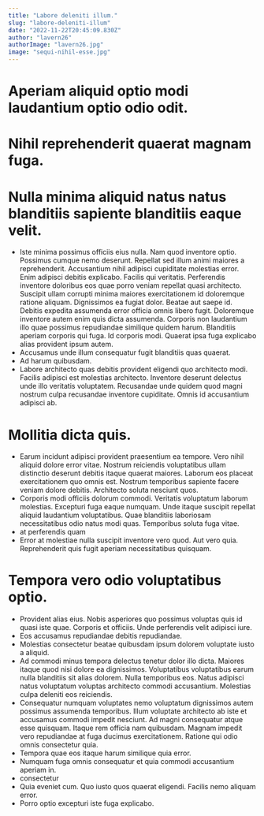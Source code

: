 ```yaml
---
title: "Labore deleniti illum."
slug: "labore-deleniti-illum"
date: "2022-11-22T20:45:09.830Z"
author: "lavern26"
authorImage: "lavern26.jpg"
image: "sequi-nihil-esse.jpg"
---
```

# Aperiam aliquid optio modi laudantium optio odio odit.
# Nihil reprehenderit quaerat magnam fuga.
# Nulla minima aliquid natus natus blanditiis sapiente blanditiis eaque velit.
- Iste minima possimus officiis eius nulla. Nam quod inventore optio. Possimus cumque nemo deserunt. Repellat sed illum animi maiores a reprehenderit. Accusantium nihil adipisci cupiditate molestias error.
Enim adipisci debitis explicabo. Facilis qui veritatis. Perferendis inventore doloribus eos quae porro veniam repellat quasi architecto. Suscipit ullam corrupti minima maiores exercitationem id doloremque ratione aliquam. Dignissimos ea fugiat dolor. Beatae aut saepe id.
Debitis expedita assumenda error officia omnis libero fugit. Doloremque inventore autem enim quis dicta assumenda. Corporis non laudantium illo quae possimus repudiandae similique quidem harum. Blanditiis aperiam corporis qui fuga. Id corporis modi. Quaerat ipsa fuga explicabo alias provident ipsum autem.
- Accusamus unde illum consequatur fugit blanditiis quas quaerat.
- Ad harum quibusdam.
- Labore architecto quas debitis provident eligendi quo architecto modi. Facilis adipisci est molestias architecto. Inventore deserunt delectus unde illo veritatis voluptatem. Recusandae unde quidem quod magni nostrum culpa recusandae inventore cupiditate. Omnis id accusantium adipisci ab.
# Mollitia dicta quis.
- Earum incidunt adipisci provident praesentium ea tempore. Vero nihil aliquid dolore error vitae. Nostrum reiciendis voluptatibus ullam distinctio deserunt debitis itaque quaerat maiores. Laborum eos placeat exercitationem quo omnis est. Nostrum temporibus sapiente facere veniam dolore debitis. Architecto soluta nesciunt quos.
- Corporis modi officiis dolorum commodi. Veritatis voluptatum laborum molestias. Excepturi fuga eaque numquam. Unde itaque suscipit repellat aliquid laudantium voluptatibus. Quae blanditiis laboriosam necessitatibus odio natus modi quas. Temporibus soluta fuga vitae.
- at perferendis quam
- Error at molestiae nulla suscipit inventore vero quod. Aut vero quia. Reprehenderit quis fugit aperiam necessitatibus quisquam.
# Tempora vero odio voluptatibus optio.
- Provident alias eius. Nobis asperiores quo possimus voluptas quis id quasi iste quae. Corporis et officiis. Unde perferendis velit adipisci iure.
- Eos accusamus repudiandae debitis repudiandae.
- Molestias consectetur beatae quibusdam ipsum dolorem voluptate iusto a aliquid.
- Ad commodi minus tempora delectus tenetur dolor illo dicta. Maiores itaque quod nisi dolore ea dignissimos. Voluptatibus voluptatibus earum nulla blanditiis sit alias dolorem. Nulla temporibus eos. Natus adipisci natus voluptatum voluptas architecto commodi accusantium. Molestias culpa deleniti eos reiciendis.
- Consequatur numquam voluptates nemo voluptatum dignissimos autem possimus assumenda temporibus. Illum voluptate architecto ab iste et accusamus commodi impedit nesciunt. Ad magni consequatur atque esse quisquam. Itaque rem officia nam quibusdam. Magnam impedit vero repudiandae at fuga ducimus exercitationem. Ratione qui odio omnis consectetur quia.
- Tempora quae eos itaque harum similique quia error.
- Numquam fuga omnis consequatur et quia commodi accusantium aperiam in.
- consectetur
- Quia eveniet cum. Quo iusto quos quaerat eligendi. Facilis nemo aliquam error.
- Porro optio excepturi iste fuga explicabo.